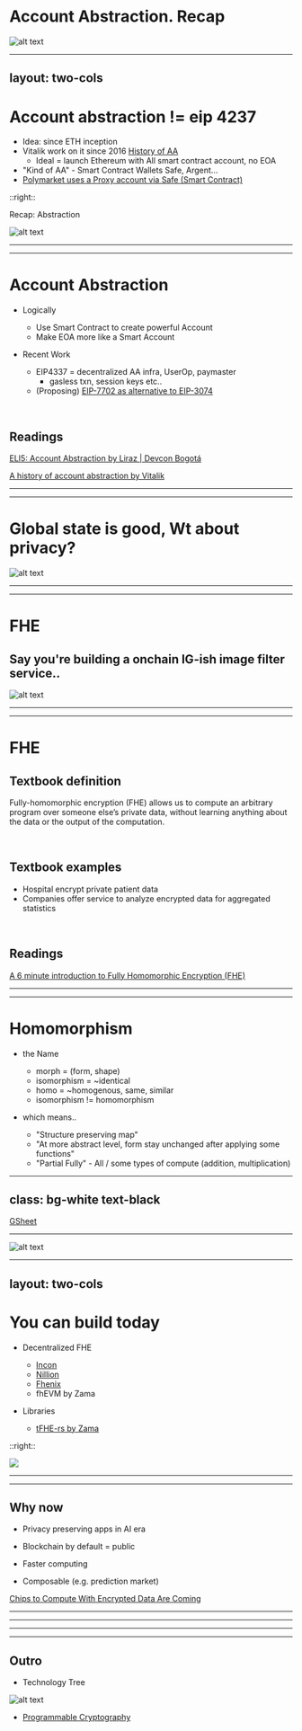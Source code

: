 



# Account Abstraction. Recap


![alt text](/image-36.png)


---
layout: two-cols
---


# Account abstraction != eip 4237
- Idea: since ETH inception
- Vitalik work on it since 2016 [History of AA](https://www.youtube.com/watch?v=iLf8qpOmxQc)
  - Ideal = launch Ethereum with All smart contract account, no EOA
- "Kind of AA" - Smart Contract Wallets Safe, Argent...
- [Polymarket uses a Proxy account via Safe (Smart Contract)](https://docs.polymarket.com/#proxy-wallets)

<!-- ![alt text](/image-25.png) -->

::right::

Recap: Abstraction

![alt text](/image-24.png)

---
---

# Account Abstraction

- Logically
  - Use Smart Contract to create powerful Account
  - Make EOA more like a Smart Account


- Recent Work
  - EIP4337 = decentralized AA infra, UserOp, paymaster
      - gasless txn, session keys etc..
  - (Proposing) [EIP-7702 as alternative to EIP-3074](https://www.theblock.co/post/293074/vitalik-buterin-proposes-eip-7702-aiming-to-refine-account-abstraction-on-ethereum?modal=newsletter)

<br />

## Readings

[ELI5: Account Abstraction by Liraz | Devcon Bogotá](https://www.youtube.com/watch?v=QuYZWJj65AY)

[A history of account abstraction by Vitalik](https://www.youtube.com/watch?v=iLf8qpOmxQc)


---
---

# Global state is good, Wt about privacy?

![alt text](/image-41.png)

---
---

# FHE

## Say you're building a onchain IG-ish image filter service..

![alt text](/image-39.png)


---
---
# FHE

## Textbook definition
Fully-homomorphic encryption (FHE) allows us to compute an arbitrary program over someone else’s private data, without learning anything about the data or the output of the computation.

<br />

## Textbook examples
- Hospital encrypt private patient data
- Companies offer service to analyze encrypted data for aggregated statistics

<br />


## Readings
[A 6 minute introduction to Fully Homomorphic Encryption (FHE)](https://www.zama.ai/introduction-to-homomorphic-encryption)


---
---

# Homomorphism

- the Name
  - morph = (form, shape)
  - isomorphism = ~identical
  - homo = ~homogenous, same, similar 
  - isomorphism != homomorphism

- which means..
  - "Structure preserving map"
  - "At more abstract level, form stay unchanged after applying some functions"
  - "Partial Fully" - All / some types of compute (addition, multiplication) 


---
class: bg-white text-black
---

[GSheet](https://docs.google.com/spreadsheets/d/11iz80jFWlHNgt4MSq_uu7guPbj11hPbLy9prOeEik8w/edit?gid=0#gid=0)

---

<!-- # Fully Homorphic Encryption -->

![alt text](/image-26.png)




---
layout: two-cols
---

# You can build today

- Decentralized FHE 
  - [Incon](https://www.inco.org/)
  - [Nillion](https://nillion.com/)
  - [Fhenix](https://docs.fhenix.zone/docs/devdocs/Setting%20Up%20Your%20Environment/intro)
  - fhEVM by Zama 

- Libraries
  - [tFHE-rs by Zama](https://github.com/zama-ai/tfhe-rs)

::right::

![](/image-37.png)

---
---

## Why now
- Privacy preserving apps in AI era
- Blockchain by default = public
- Faster computing
 

- Composable (e.g. prediction market)

[Chips to Compute With Encrypted Data Are Coming](https://spectrum.ieee.org/homomorphic-encryption)

<!-- similar to AI -->

---
---





---
---

<!-- # Conclusion

### Know enough

- drand projects: CICD
- "useable" -->


## Outro

- Technology Tree

![alt text](/image.png)

- [Programmable Cryptography](https://0xparc.org/blog/programmable-cryptography-1)



<!-- 
# use ZK-SNARKs for privacy
"HE is like ZK for arbitrary functions"
- Here’s an output y and an arbitrary function f. I know a secret value x such that f(x) = y”

# - Vitalik: `Blockchains can make state information global, ZK-SNARKs can make state information private, but we don't really have any good way to make state information global and private at the same time.` -->


<!-- 
##  3 color maps
https://docs.google.com/presentation/d/17QuoDRTCNE8-DnFysZCyxpQvUA_1dEo7Hs1rgXhHHKA/edit#slide=id.g102e66aa652_0_257
 -->




